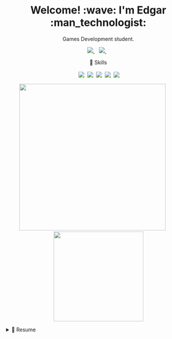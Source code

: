 <!--HEADER-->
<h1 align="center"> Welcome! :wave: I'm Edgar :man_technologist:</h1>
<p align="center"> Games Development student.</p>

<!--SOCIAL MEDIA-->
<p align="center">
  <a href="https://www.linkedin.com/in/edgar-park-706545b7/">
    <img src="https://img.shields.io/badge/linkedin-%230077B5.svg?&style=for-the-badge&logo=linkedin&logoColor=white" />
  </a>&nbsp;&nbsp;
  <a href="https://edgarx33.itch.io/">
    <img src="https://img.shields.io/badge/Itch.io-FA5C5C?style=for-the-badge&logo=itchdotio&logoColor=white" />
  </a>&nbsp;&nbsp;
</p>

<!--SKILLS-->
<p align='center'>
  🤵 Skills<br/>
  </br>
  &nbsp;<img src="https://img.shields.io/badge/.NET-512BD4?style=for-the-badge&logo=dotnet&logoColor=white"/>
  &nbsp;<img src="https://img.shields.io/badge/Unity-100000?style=for-the-badge&logo=unity&logoColor=white"/>
  &nbsp;<img src="https://img.shields.io/badge/Visual_Studio-5C2D91?style=for-the-badge&logo=visual%20studio&logoColor=white"/>
  &nbsp;<img src="https://img.shields.io/badge/C%23-239120?style=for-the-badge&logo=c-sharp&logoColor=white"/>
  &nbsp;<img src="https://img.shields.io/badge/C%2B%2B-00599C?style=for-the-badge&logo=c%2B%2B&logoColor=white"/>
</p>

<!--GITHUB STATS-->
<p align='center'>
  <a href="#"><img src="https://github-readme-stats.vercel.app/api?username=EdgarX202&show_icons=true&count_private=true&theme=gruvbox" width="400"></a>&nbsp;&nbsp;&nbsp;&nbsp;&nbsp;&nbsp;&nbsp;&nbsp;
  <a href="#"><img src="https://github-readme-stats.vercel.app/api/top-langs/?username=EdgarX202&theme=gruvbox" width="245"/></a>
</p>
<!--SUMMARY CARD
<p align='center'>
  <a href="#"><img src="https://github-profile-summary-cards.vercel.app/api/cards/profile-details?username=EdgarX202&theme=dark"/></a>
</p>
-->

<!--DROPDOWN-->
<details>
  <summary>📃 Resume</summary>
  <h2> Education </h2>
  💻 BSc(Hons) Games Development</br>
  📅 2020 - 2024</br>
  📍 Edinburgh Napier University, Scotland, UK</br>
  </br>
  👨‍💻 HND Interactive Media and Design</br>
  📅 2017 - 2019</br>
  📍 Edinburgh College, Scotland, UK</br>
  </br>
  <h2> Experience </h2>
  <h4> • University 🏫 </h4>
  I have gained basic knowledge in the following areas:</br>
  &nbsp;&nbsp;- Software development (c++, c#)</br>
  &nbsp;&nbsp;- Algorithms and Data Structures</br>
  &nbsp;&nbsp;- Project Management (Doing various group projects as a project manager also as a regular team member)</br>
  &nbsp;&nbsp;- Artificial Intelligence (Mainly learning how neural networks and pathfinding works)</br>
  &nbsp;&nbsp;- Games Engineering (c++, sfml)
  
  <h4> • Personal 👨‍🎓 </h4>
  &nbsp;&nbsp;I am interested in C# and Unity. Specifically I am learning ML agents and how AI works in games.</br>
  &nbsp;&nbsp;Currently my focus is on 2D game development however, I am open and eager to learn other areas of game dev.</br>
  
  <h4> • Work 🖥️ </h4>
  &nbsp;&nbsp;No professional work experience.</br>
  &nbsp;&nbsp;I am looking for an opportunity to an entry/junior level position where I could improve my skills and learn new ones whilst being</br>
  &nbsp;&nbsp;a great team member and contributing to companies success.</br>
</details>
